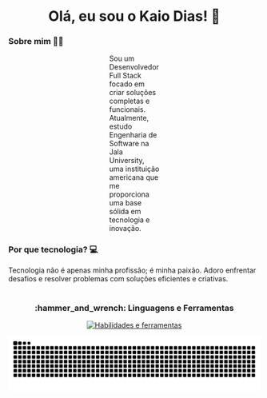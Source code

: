 <h1 align="center">Olá, eu sou o Kaio Dias! 👋 </h1>


<h3>Sobre mim 👨‍💻</h3>
<p style="max-width: 100px; margin: 0 auto;">
Sou um Desenvolvedor Full Stack focado em criar soluções completas e funcionais.<br> Atualmente, estudo Engenharia de Software na Jala University, uma instituição <br>  americana que me proporciona uma base sólida em tecnologia e inovação.
</p>

<h3>Por que tecnologia? 💻</h3>
<p style="max-width: 800px; margin: 0 auto;">
Tecnologia não é apenas minha profissão; é minha paixão. Adoro enfrentar <br> desafios e resolver problemas com soluções eficientes e criativas.
</p>

<br>
<h3 align="center" ">:hammer_and_wrench: Linguagens e Ferramentas</h3>
<p align="center">
  <a href="https://skillicons.dev">
    <img src="https://skillicons.dev/icons?i=html,css,react,nodejs,js,ts,py,postgres,mysql,mongodb,docker,git,linux,kali" alt="Habilidades e ferramentas"/>
  </a>
</p>

<picture>
  <source media="(prefers-color-scheme: dark)" srcset="https://raw.githubusercontent.com/kaiudiass/kaiudiass/output/github-contribution-grid-snake-dark.svg">
  <source media="(prefers-color-scheme: light)" srcset="https://raw.githubusercontent.com/kaiudiass/kaiudiass/output/github-contribution-grid-snake.svg">
  <img alt="Animação do grid de contribuições do GitHub" src="https://raw.githubusercontent.com/kaiudiass/kaiudiass/output/github-contribution-grid-snake.svg">
</picture>
